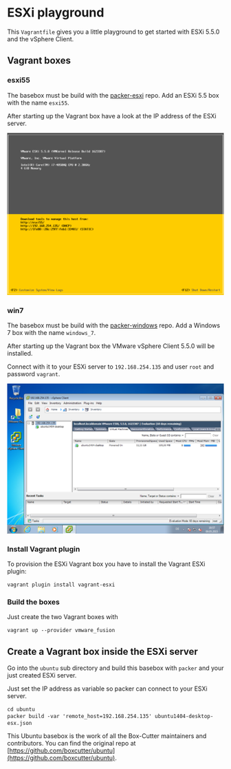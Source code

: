 # ESXi playground

This `Vagrantfile` gives you a little playground to get started with ESXi 5.5.0 and the vSphere Client.

## Vagrant boxes

### esxi55

The basebox must be build with the [packer-esxi](https://github.com/StefanScherer/packer-esxi) repo.
Add an ESXi 5.5 box with the name `esxi55`.

After starting up the Vagrant box have a look at the IP address of the ESXi server.

![esxi55](images/esxi55.png)

### win7

The basebox must be build with the [packer-windows](https://github.com/StefanScherer/packer-windows) repo.
Add a Windows 7 box with the name `windows_7`.

After starting up the Vagrant box the VMware vSphere Client 5.5.0 will be installed.

Connect with it to your ESXi server to `192.168.254.135` and user `root` and password `vagrant`.

![win7](images/win7.png)

### Install Vagrant plugin

To provision the ESXi Vagrant box you have to install the Vagrant ESXi plugin:

```
vagrant plugin install vagrant-esxi
```

### Build the boxes

Just create the two Vagrant boxes with

```
vagrant up --provider vmware_fusion
```

## Create a Vagrant box inside the ESXi server

Go into the `ubuntu` sub directory and build this basebox with `packer` and your just created ESXi server.

Just set the IP address as variable so packer can connect to your ESXi server.

```
cd ubuntu
packer build -var 'remote_host=192.168.254.135' ubuntu1404-desktop-esx.json
```

This Ubuntu basebox is the work of all the Box-Cutter maintainers and contributors. You can find the original repo at [https://github.com/boxcutter/ubuntu](https://github.com/boxcutter/ubuntu).
